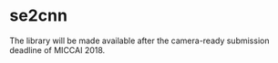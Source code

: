 # se2cnn
The library will be made available after the camera-ready submission deadline of MICCAI 2018.
